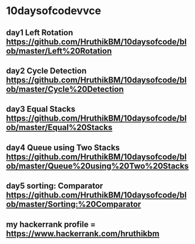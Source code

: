 # 10daysofcodevvce

day1 Left Rotation 
https://github.com/HruthikBM/10daysofcode/blob/master/Left%20Rotation
-----



day2 Cycle Detection
https://github.com/HruthikBM/10daysofcode/blob/master/Cycle%20Detection
------


day3 Equal Stacks
https://github.com/HruthikBM/10daysofcode/blob/master/Equal%20Stacks
------

day4 Queue using Two Stacks
https://github.com/HruthikBM/10daysofcode/blob/master/Queue%20using%20Two%20Stacks
--

day5 sorting: Comparator
https://github.com/HruthikBM/10daysofcode/blob/master/Sorting:%20Comparator
---

 ##   my hackerrank profile = https://www.hackerrank.com/hruthikbm 
